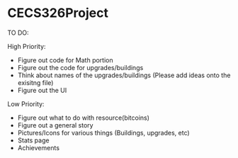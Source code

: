 # CECS326Project




TO DO:

High Priority:
- Figure out code for Math portion
- Figure out the code for upgrades/buildings
- Think about names of the upgrades/buildings (Please add ideas onto the exisitng file)
- Figure out the UI


Low Priority:
- Figure out what to do with resource(bitcoins)
- Figure out a general story
- Pictures/Icons for various things (Buildings, upgrades, etc)
- Stats page
- Achievements
